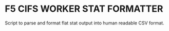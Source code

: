 F5 CIFS WORKER STAT FORMATTER
=========================

Script to parse and format flat stat output into human readable CSV format.
